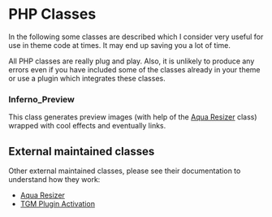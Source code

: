 # PHP Classes

In the following some classes are described which I consider very useful for use in theme code at times. It may end up saving you a lot of time.

All PHP classes are really plug and play. Also, it is unlikely to produce any errors even if you have included some of the classes already in your theme or use a plugin which integrates these classes.

### Inferno_Preview

This class generates preview images (with help of the [Aqua Resizer][Aqua Resizer] class) wrapped with cool effects and eventually links. 


## External maintained classes

Other external maintained classes, please see their documentation to understand how they work:

* [Aqua Resizer][Aqua Resizer]
* [TGM Plugin Activation][TGM Plugin Activation]

[Aqua Resizer]: https://github.com/syamilmj/Aqua-Resizer/
[TGM Plugin Activation]: https://github.com/thomasgriffin/TGM-Plugin-Activation